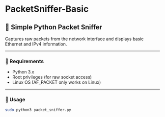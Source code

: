 # PacketSniffer-Basic

## 🧠 Simple Python Packet Sniffer

Captures raw packets from the network interface and displays basic Ethernet and IPv4 information.

---

### 🔧 Requirements

- Python 3.x
- Root privileges (for raw socket access)
- Linux OS (AF_PACKET only works on Linux)

---

### 🚀 Usage

```bash
sudo python3 packet_sniffer.py
